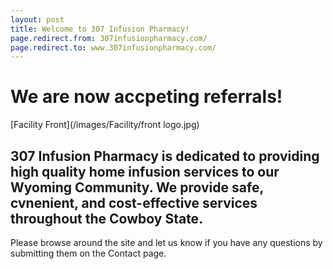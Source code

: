 ```yaml
---
layout: post
title: Welcome to 307 Infusion Pharmacy!
page.redirect.from: 307infusionpharmacy.com/
page.redirect.to: www.307infusionpharmacy.com/
---
```


<h1>We are now accpeting referrals!</h1>

[Facility Front](/images/Facility/front logo.jpg)

<h2>307 Infusion Pharmacy is dedicated to providing high quality home infusion services to our Wyoming Community. We provide safe, cvnenient, and cost-effective services throughout the Cowboy State.</h2>

Please browse around the site and let us know if you have any questions by submitting them on the Contact page.


